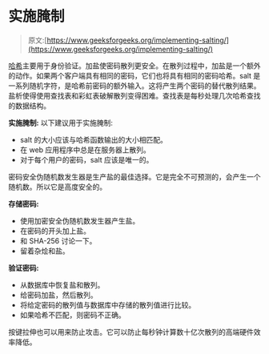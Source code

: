 # 实施腌制

> 原文:[https://www.geeksforgeeks.org/implementing-salting/](https://www.geeksforgeeks.org/implementing-salting/)

[哈希](https://www.geeksforgeeks.org/hashing-data-structure/)主要用于身份验证。加盐使密码散列更安全。在散列过程中，加盐是一个额外的动作。如果两个客户端具有相同的密码，它们也将具有相同的密码哈希。salt 是一系列随机字符，是哈希前密码的额外输入。这将产生两个密码的替代散列结果。盐析使得使用查找表和彩虹表破解散列变得困难。查找表是每秒处理几次哈希查找的数据结构。

**实施腌制:**
以下建议用于实施腌制:

*   salt 的大小应该与哈希函数输出的大小相匹配。
*   在 web 应用程序中总是在服务器上散列。
*   对于每个用户的密码，salt 应该是唯一的。

密码安全伪随机数发生器是生产盐的最佳选择。它是完全不可预测的，会产生一个随机数。所以它是高度安全的。

**存储密码:**

*   使用加密安全伪随机数发生器产生盐。
*   在密码的开头加上盐。
*   和 SHA-256 讨论一下。
*   留着杂烩和盐。

**验证密码:**

*   从数据库中恢复盐和散列。
*   给密码加盐，然后散列。
*   将给定密码的散列值与数据库中存储的散列值进行比较。
*   如果哈希不匹配，则密码不正确。

按键拉伸也可以用来防止攻击。它可以防止每秒钟计算数十亿次散列的高端硬件效率降低。